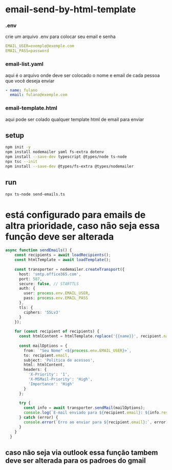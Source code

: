 # email-send-by-html-template

### .env
 crie um arquivo .env para colocar seu email e senha
 ```yaml
 EMAIL_USER=exemple@exemple.com
 EMAIL_PASS=password
```
### email-list.yaml
 aqui é o arquivo onde deve ser colocado o nome e email de cada pessoa que você deseja enviar
 ```yaml
 - name: fulano
   email: fulano@exemple.com
 ```
### email-template.html
 aqui pode ser colado qualquer template html de email para enviar

## setup
```bash
npm init -y
npm install nodemailer yaml fs-extra dotenv
npm install --save-dev typescript @types/node ts-node
npx tsc --init
npm install --save-dev @types/fs-extra @types/nodemailer
```
## run
```bash
npx ts-node send-emails.ts
```


# está configurado para emails de altra prioridade, caso não seja essa função deve ser alterada 
```ts
async function sendEmails() {
    const recipients = await loadRecipients();
    const htmlTemplate = await loadTemplate();
  
    const transporter = nodemailer.createTransport({
      host: 'smtp.office365.com',
      port: 587,
      secure: false, // STARTTLS
      auth: {
        user: process.env.EMAIL_USER,
        pass: process.env.EMAIL_PASS
      },
      tls: {
        ciphers: 'SSLv3'
      }
    });
  
    for (const recipient of recipients) {
      const htmlContent = htmlTemplate.replace('{{name}}', recipient.name);
  
      const mailOptions = {
        from: `"Seu Nome" <${process.env.EMAIL_USER}>`,
        to: recipient.email,
        subject: 'Politica de acessos',
        html: htmlContent,
        headers: {
          'X-Priority': '1',
          'X-MSMail-Priority': 'High',
          'Importance': 'High'
        }
      };
  
      try {
        const info = await transporter.sendMail(mailOptions);
        console.log(`E-mail enviado para ${recipient.email}: ${info.response}`);
      } catch (error) {
        console.error(`Erro ao enviar para ${recipient.email}:`, error);
      }
    }
  }
```

## caso não seja via outlook essa função tambem deve ser alterada para os padroes do gmail